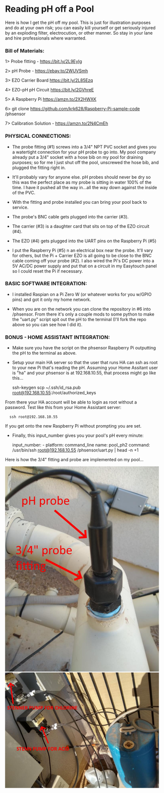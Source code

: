 # Reading pH off a Pool #
Here is how I get the pH off my pool.  This is just for illustration purposes and do at your own risk; you can easily kill yourself or get seriously injured by an exploding filter, electrocution, or other manner.  So stay in your lane and hire professionals where warranted.

### Bill of Materials:

1> Probe fitting - https://bit.ly/2L9EyIg

2> pH Probe - https://ebay.to/2WUVSmh

3> EZO Carrier Board https://bit.ly/2L85Ezq

4> EZO-pH pH Circuit https://bit.ly/2GVhreE

5> A Raspberry Pi https://amzn.to/2X2HWXK

6> git clone https://github.com/krk628/Raspberry-Pi-sample-code /phsensor

7> Calibration Solution - https://amzn.to/2N4CmEh


### PHYSICAL CONNECTIONS:

* The probe fitting (#1) screws into a 3/4" NPT PVC socket and gives you a watertight connection for your pH probe to go into.  My pool company already put a 3/4" socket with a hose bib on my pool for draining purposes; so for me I just shut off the pool, unscrewed the hose bib, and plugged the fitting right in.
* It'll probably vary for anyone else.  pH probes should never be dry so this was the perfect place as my probe is sitting in water 100% of the time.  I have it pushed all the way in...all the way down against the inside of the PVC.

* With the fitting and probe installed you can bring your pool back to service.

* The probe's BNC cable gets plugged into the carrier (#3).

* The carrier (#3) is a daughter card that sits on top of the EZO circuit (#4).

* The EZO (#4) gets plugged into the UART pins on the Raspberry Pi (#5)

* I put the Raspberry Pi (#5) n an electrical box near the probe.  It'll vary for others, but the Pi + Carrier EZO is all going to be close to the BNC cable coming off your probe (#2).  I also wired the Pi's DC power into a 5V AC/DC power supply and put that on a circuit in my Easytouch panel so I could reset the Pi if necessary. 

### BASIC SOFTWARE INTEGRATION:

* I installed Raspian on a Pi Zero W (or whatever works for you w/GPIO pins) and got it only my home network.

* When you are on the network you can clone the repository in #6 into /phsensor.  From there it's only a couple mods to some python to make the "uart.py" script spit out the pH to the terminal (I'll fork the repo above so you can see how I did it).

### BONUS - HOME ASSISTANT INTEGRATION:

* Make sure you have the script on the phsensor Raspberry Pi outputting the pH to the terminal as above.

* Setup your main HA server so that the user that runs HA can ssh as root to your new Pi that's reading the pH.  Assuming your Home Assitant user is "ha" and your phsensor is at 192.168.10.55, that process might go like this...

    ssh-keygen
    scp ~/.ssh/id_rsa.pub root@192.168.10.55:/root/authorized_keys

  
From there your HA account will be able to login as root without a password.  Test like this from your Home Assistant server:

      ssh root@192.168.10.55

  
If you get onto the new Raspberry Pi without prompting you are set.

* Finally, this input_number gives you your pool's pH every minute:

    input_number:
      - platform: command_line
        name: pool_ph2
        command: /usr/bin/ssh root@192.168.10.55 /phsensor/uart.py | head -n +1

Here is how the 3/4" fitting and probe are implemented on my pool...

![](phprobe.jpg)
![](pumps.jpg)


